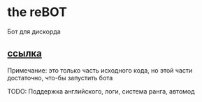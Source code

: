 # the reBOT
Бот для дискорда

## [ссылка](https://discord.com/api/oauth2/authorize?client_id=745199394764226612&permissions=8&scope=bot%20applications.commands)

Примечание: это только часть исходного кода, но этой части достаточно, что-бы запустить бота

TODO: Поддержка английского, логи, система ранга, автомод